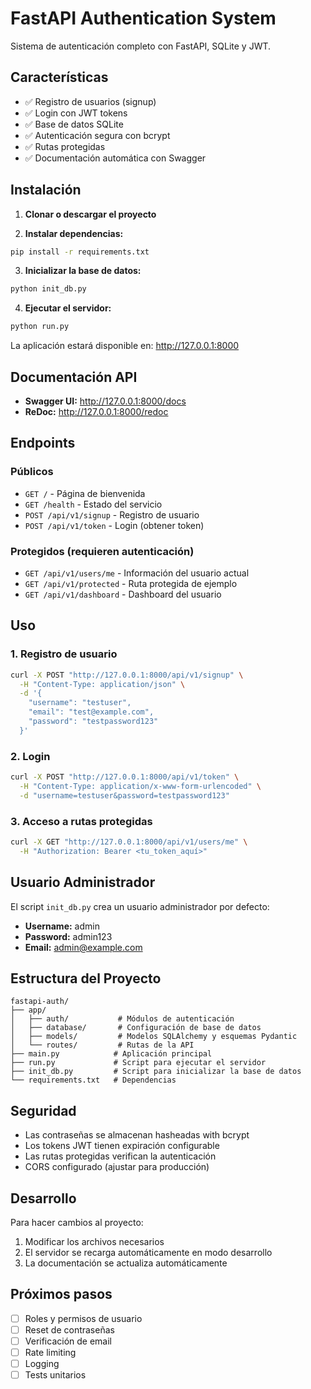 # FastAPI Authentication System

Sistema de autenticación completo con FastAPI, SQLite y JWT.

## Características

- ✅ Registro de usuarios (signup)
- ✅ Login con JWT tokens
- ✅ Base de datos SQLite
- ✅ Autenticación segura con bcrypt
- ✅ Rutas protegidas
- ✅ Documentación automática con Swagger

## Instalación

1. **Clonar o descargar el proyecto**

2. **Instalar dependencias:**

```bash
pip install -r requirements.txt
```

3. **Inicializar la base de datos:**

```bash
python init_db.py
```

4. **Ejecutar el servidor:**

```bash
python run.py
```

La aplicación estará disponible en: http://127.0.0.1:8000

## Documentación API

- **Swagger UI:** http://127.0.0.1:8000/docs
- **ReDoc:** http://127.0.0.1:8000/redoc

## Endpoints

### Públicos

- `GET /` - Página de bienvenida
- `GET /health` - Estado del servicio
- `POST /api/v1/signup` - Registro de usuario
- `POST /api/v1/token` - Login (obtener token)

### Protegidos (requieren autenticación)

- `GET /api/v1/users/me` - Información del usuario actual
- `GET /api/v1/protected` - Ruta protegida de ejemplo
- `GET /api/v1/dashboard` - Dashboard del usuario

## Uso

### 1. Registro de usuario

```bash
curl -X POST "http://127.0.0.1:8000/api/v1/signup" \
  -H "Content-Type: application/json" \
  -d '{
    "username": "testuser",
    "email": "test@example.com",
    "password": "testpassword123"
  }'
```

### 2. Login

```bash
curl -X POST "http://127.0.0.1:8000/api/v1/token" \
  -H "Content-Type: application/x-www-form-urlencoded" \
  -d "username=testuser&password=testpassword123"
```

### 3. Acceso a rutas protegidas

```bash
curl -X GET "http://127.0.0.1:8000/api/v1/users/me" \
  -H "Authorization: Bearer <tu_token_aquí>"
```

## Usuario Administrador

El script `init_db.py` crea un usuario administrador por defecto:

- **Username:** admin
- **Password:** admin123
- **Email:** admin@example.com

## Estructura del Proyecto

```
fastapi-auth/
├── app/
│   ├── auth/           # Módulos de autenticación
│   ├── database/       # Configuración de base de datos
│   ├── models/         # Modelos SQLAlchemy y esquemas Pydantic
│   └── routes/         # Rutas de la API
├── main.py            # Aplicación principal
├── run.py             # Script para ejecutar el servidor
├── init_db.py         # Script para inicializar la base de datos
└── requirements.txt   # Dependencias
```

## Seguridad

- Las contraseñas se almacenan hasheadas with bcrypt
- Los tokens JWT tienen expiración configurable
- Las rutas protegidas verifican la autenticación
- CORS configurado (ajustar para producción)

## Desarrollo

Para hacer cambios al proyecto:

1. Modificar los archivos necesarios
2. El servidor se recarga automáticamente en modo desarrollo
3. La documentación se actualiza automáticamente

## Próximos pasos

- [ ] Roles y permisos de usuario
- [ ] Reset de contraseñas
- [ ] Verificación de email
- [ ] Rate limiting
- [ ] Logging
- [ ] Tests unitarios
